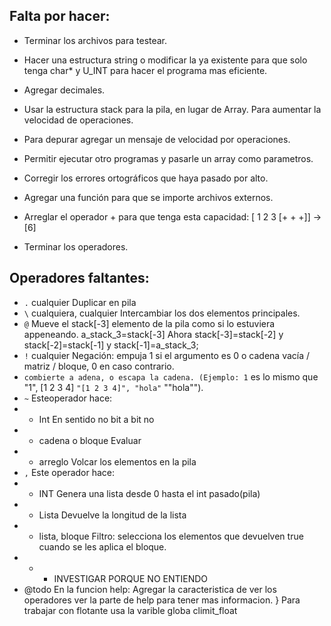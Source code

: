 ## Falta por hacer:
- Terminar los archivos para testear.
- Hacer una estructura string o modificar la ya existente para que solo tenga char* y U_INT para hacer el programa mas eficiente.
- Agregar decimales.
- Usar la estructura stack para la pila, en lugar de Array. Para aumentar la velocidad de operaciones.
- Para depurar agregar un mensaje de velocidad por operaciones.
- Permitir ejecutar otro programas y pasarle un array como parametros.
- Corregir los errores ortográficos que haya pasado por alto.
- Agregar una función para que se importe archivos externos.
- Arreglar el operador + para que tenga esta capacidad: [ 1 2 3 [+ + +]] -> [6]

- Terminar los operadores.

## Operadores faltantes:
  - `.` cualquier Duplicar en pila
  - `\` cualquiera, cualquier Intercambiar los dos elementos principales.
  - `@` Mueve el stack[-3] elemento de la pila como si lo estuviera appeneando. a_stack_3=stack[-3] Ahora stack[-3]=stack[-2] y stack[-2]=stack[-1] y stack[-1]=a_stack_3;
  - `!` cualquier Negación: empuja 1 si el argumento es 0 o cadena vacía / matriz / bloque, 0 en caso contrario.
  - ` combierte a adena, o escapa la cadena. (Ejemplo: 1 `  es lo mismo que "1", [1 2 3 4] ` "[1 2 3 4]", "hola" ` "\"hola\"").
  - `~` Esteoperador hace:
  - - Int  En sentido no bit a bit no
  - - cadena o bloque  Evaluar
  - - arreglo  Volcar los elementos en la pila
  - `,` Este operador hace:
  - - INT   Genera una lista desde 0 hasta el int pasado(pila)
  - - Lista   Devuelve la longitud de la lista
  - - lista, bloque  Filtro: selecciona los elementos que devuelven true cuando se les aplica el bloque.
  - - - INVESTIGAR PORQUE NO ENTIENDO
  - @todo En la funcion help:
    Agregar la caracteristica de ver los operadores ver la parte de help para tener mas informacion.
}
Para trabajar con flotante usa la varible globa climit_float